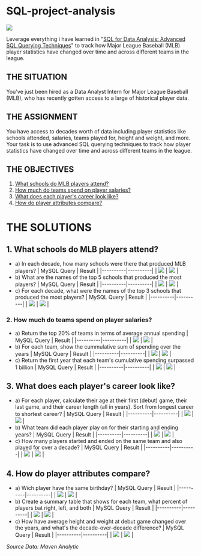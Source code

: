 # SQL-project-analysis

![](img.png)

Leverage everything i have learned in "[SQL for Data Analysis: Advanced SQL Querying Techniques](https://www.udemy.com/share/10cfwd3@RpilmZbx1xxlcnvLWO-Pi7_3GnxJ-NXyvwVk2x-d2gBM9EwzR53WTViwq3sIk695/)" to track how Major League Baseball (MLB) player statistics have changed over time and across different teams in the league.

## THE SITUATION
You've just been hired as a Data Analyst Intern for Major League Baseball (MLB), who has recently gotten access to a large of historical player data.

## THE ASSIGNMENT
You have access to decades worth of data including player statistics like schools attended, salaries, teams played for, height and weight, and more.
Your task is to use advanced SQL querying techniques to track how player statistics have changed over time and across different teams in the league.


## THE OBJECTIVES
1. [What schools do MLB players attend?](#1-What-schools-do-MLB-players-attend?)
2. [How much do teams spend on player salaries?](2-how-much-do-teams-spend-on-player-salaries)
3. [What does each player's career look like?](3-What-does-each-player's-career-look-like?)
4. [How do player attributes compare?](4-How-do-player-attributes-compare?)
  
# THE SOLUTIONS
## 1. What schools do MLB players attend?
   - a) In each decade, how many schools were there that produced MLB players?
     | MySQL Query | Result |
     |----------|----------|
     | ![](assets/fp1_school_analysis_A_query.png) | ![](assets/fp1_school_analysis_A_result.png) |
   - b) What are the names of the top 5 schools that produced the most players?
     | MySQL Query | Result |
     |----------|----------|
     | ![](assets/fp1_school_analysis_B_query.png) | ![](assets/fp1_school_analysis_C_result.png) |
   - c) For each decade, what were the names of the top 3 schools that produced the most players?
     | MySQL Query | Result |
     |----------|----------|
     | ![](assets/fp1_school_analysis_C_query.png) | ![](assets/fp1_school_analysis_C_result.png) |

### 2. How much do teams spend on player salaries?
   - a) Return the top 20% of teams in terms of average annual spending
     | MySQL Query | Result |
     |----------|----------|
     | ![](assets/fp2_salary_analysis_A_query.png) | ![](assets/fp2_salary_analysis_A_result.png) |
   - b) For each team, show the cummulative sum of spending over the years
     | MySQL Query | Result |
     |----------|----------|
     | ![](assets/fp2_salary_analysis_B_query.png) | ![](assets/fp2_salary_analysis_B_result.png) |
   - c) Return the first year that each team's cumulative spending surpassed 1 billion
     | MySQL Query | Result |
     |----------|----------|
     | ![](assets/fp2_salary_analysis_C_query.png) | ![](assets/fp2_salary_analysis_C_result.png) |

## 3. What does each player's career look like?
   - a) For each player, calculate their age at their first (debut) game, their last game, and their career length (all in years). Sort from longest career to shortest career?
     | MySQL Query | Result |
     |----------|----------|
     | ![](assets/fp3_player_career_analysis_A_query.png) | ![](assets/fp3_player_career_analysis_A_result.png) |
   - b) What team did each player play on for their starting and ending years?
     | MySQL Query | Result |
     |----------|----------|
     | ![](assets/fp3_player_career_analysis_B_query.png) | ![](assets/fp3_player_career_analysis_B_result.png) |
   - c) How many players started and ended on the same team and also played for over a decade?
     | MySQL Query | Result |
     |----------|----------|
     | ![](assets/fp3_player_career_analysis_C_query.png) | ![](assets/fp3_player_career_analysis_C_result.png) |

## 4. How do player attributes compare?
   - a) Wich player have the same birthday?
     | MySQL Query | Result |
     |----------|----------|
     | ![](assets/fp4_player_comparison_analysis_A_query.png) | ![](assets/fp4_player_comparison_analysis_A_result.png) |
   - b) Create a summary table that shows for each team, what percent of players bat right, left, and both
     | MySQL Query | Result |
     |----------|----------|
     | ![](assets/fp4_player_comparison_analysis_B_query.png) | ![](assets/fp4_player_comparison_analysis_B_result.png) |
   - c) How have average height and weight at debut game changed over the years, and what's the decade-over-decade difference?
     | MySQL Query | Result |
     |----------|----------|
     | ![](assets/fp4_player_comparison_analysis_C_query.png) | ![](assets/fp4_player_comparison_analysis_C_result.png) |

_Source Data: Maven Analytic_
